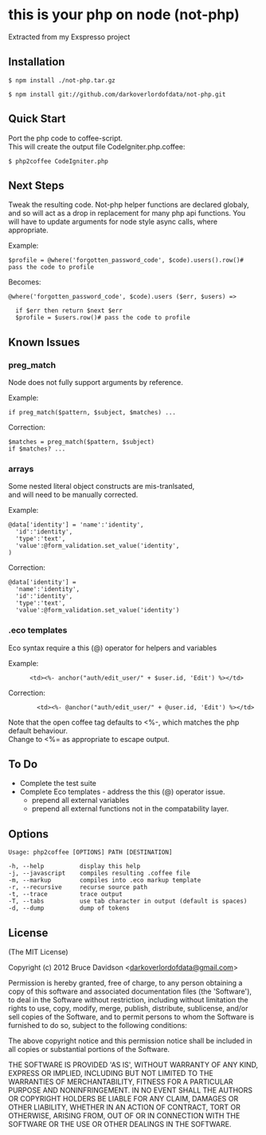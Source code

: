 # this is your php on node (not-php)

Extracted from my Exspresso project

## Installation

    $ npm install ./not-php.tar.gz

    $ npm install git://github.com/darkoverlordofdata/not-php.git

## Quick Start

  Port the php code to coffee-script. <br />
  This will create the output file CodeIgniter.php.coffee: <br />

    $ php2coffee CodeIgniter.php


## Next Steps

  Tweak the resulting code. Not-php helper functions are declared globaly, <br />
  and so will act as a drop in replacement for many php api functions. You <br />
  will have to update arguments for node style async calls, where appropriate.

Example:

    $profile = @where('forgotten_password_code', $code).users().row()# pass the code to profile

Becomes:

    @where('forgotten_password_code', $code).users ($err, $users) =>

      if $err then return $next $err
      $profile = $users.row()# pass the code to profile


## Known Issues

### preg_match

  Node does not fully support arguments by reference. <br >

  Example:

    if preg_match($pattern, $subject, $matches) ...

  Correction:

    $matches = preg_match($pattern, $subject)
    if $matches? ...

### arrays

  Some nested literal object constructs are mis-tranlsated, <br />
  and will need to be manually corrected. <br />

  Example:

    @data['identity'] = 'name':'identity',
      'id':'identity',
      'type':'text',
      'value':@form_validation.set_value('identity',
    )

  Correction:

    @data['identity'] =
      'name':'identity',
      'id':'identity',
      'type':'text',
      'value':@form_validation.set_value('identity')

### .eco templates

  Eco syntax require a this (@) operator for helpers and variables <br />

  Example:

		  <td><%- anchor("auth/edit_user/" + $user.id, 'Edit') %></td>

  Correction:

			<td><%- @anchor("auth/edit_user/" + @user.id, 'Edit') %></td>

  Note that the open coffee tag defaults to <%-, which matches the php default behaviour. <br />
  Change to <%= as appropriate to escape output.

## To Do

  * Complete the test suite
  * Complete Eco templates - address the this (@) operator issue.
    * prepend all external variables
    * prepend all external functions not in the compatability layer.

## Options

    Usage: php2coffee [OPTIONS] PATH [DESTINATION]

    -h, --help          display this help
    -j, --javascript    compiles resulting .coffee file
    -m, --markup        compiles into .eco markup template
    -r, --recursive     recurse source path
    -t, --trace         trace output
    -T, --tabs          use tab character in output (default is spaces)
    -d, --dump          dump of tokens

## License

(The MIT License)

Copyright (c) 2012 Bruce Davidson &lt;darkoverlordofdata@gmail.com&gt;

Permission is hereby granted, free of charge, to any person obtaining
a copy of this software and associated documentation files (the
'Software'), to deal in the Software without restriction, including
without limitation the rights to use, copy, modify, merge, publish,
distribute, sublicense, and/or sell copies of the Software, and to
permit persons to whom the Software is furnished to do so, subject to
the following conditions:

The above copyright notice and this permission notice shall be
included in all copies or substantial portions of the Software.

THE SOFTWARE IS PROVIDED 'AS IS', WITHOUT WARRANTY OF ANY KIND,
EXPRESS OR IMPLIED, INCLUDING BUT NOT LIMITED TO THE WARRANTIES OF
MERCHANTABILITY, FITNESS FOR A PARTICULAR PURPOSE AND NONINFRINGEMENT.
IN NO EVENT SHALL THE AUTHORS OR COPYRIGHT HOLDERS BE LIABLE FOR ANY
CLAIM, DAMAGES OR OTHER LIABILITY, WHETHER IN AN ACTION OF CONTRACT,
TORT OR OTHERWISE, ARISING FROM, OUT OF OR IN CONNECTION WITH THE
SOFTWARE OR THE USE OR OTHER DEALINGS IN THE SOFTWARE.
